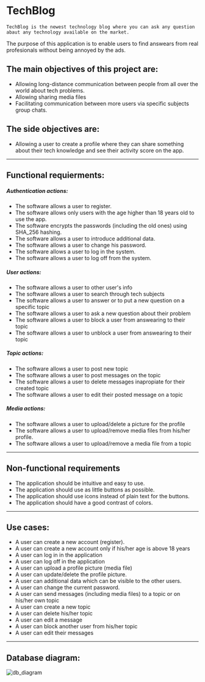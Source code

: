 # TechBlog

    TechBlog is the newest technology blog where you can ask any question abaut any technology available on the market.
The purpose of this application is to enable users to find answears from real profesionals without being annoyed by the ads.

## The main objectives of this project are:
- Allowing long-distance communication between people from all over the world about tech problems.
- Allowing sharing media files
- Facilitating communication between more users via specific subjects group chats.

## The side objectives are:
- Allowing a user to create a profile where they can share something about their tech knowledge and see their activity score on the app.

---
## Functional requierments:
#####  Authentication actions:
- The software allows a user to register.
- The software allows only users with the age higher than 18 years old to use the app.
- The software encrypts the passwords (including the old ones) using SHA_256 hashing.
- The software allows a user to introduce additional data.
- The software allows a user to change his password.
- The software allows a user to log in the system.
- The software allows a user to log off from the system.

#####  User actions:
- The software allows a user to other user's info
- The software allows a user to search through tech subjects
- The software allows a user to answer or to put a new question on a specific topic
- The software allows a user to ask a new question about their problem
- The software allows a user to block a user from answearing to their topic
- The software allows a user to unblock a user from answearing to their topic
 

##### Topic actions:
- The software allows a user to post new topic
- The software allows a user to post messages on the topic
- The software allows a user to delete messages inapropiate for their created topic
- The software allows a user to edit their posted message on a topic

##### Media actions:
- The software allows a user to upload/delete a picture for the profile
- The software allows a user to upload/remove media files from his/her profile.
- The software allows a user to upload/remove a media file from a topic

---
##  Non-functional requirements
- The application should be intuitive and easy to use.
- The application should use as little buttons as possible.
- The application should use icons instead of plain text for the buttons.
- The application should have a good contrast of colors.


---
## Use cases:
- A user can create a new account (register).
- A user can create a new account only if his/her age is above 18 years
- A user can log in in the application
- A user can log off in the application
- A user can upload a profile picture (media file)
- A user can update/delete the profile picture.
- A user can additional data which can be visible to the other users.
- A user can change the current password.
- A user can send messages (including media files) to a topic or on his/her own topic
- A user can create a new topic
- A user can delete his/her topic
- A user can edit a message
- A user can block another user from his/her topic
- A user can edit their messages
---
## Database diagram:

![db_diagram](https://user-images.githubusercontent.com/111737211/225236615-6b779103-e515-49eb-9b3a-0a7dabfab8b9.svg)

